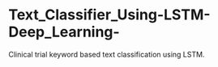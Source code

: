 # Text_Classifier_Using-LSTM-Deep_Learning-
Clinical trial keyword based text classification using LSTM.
